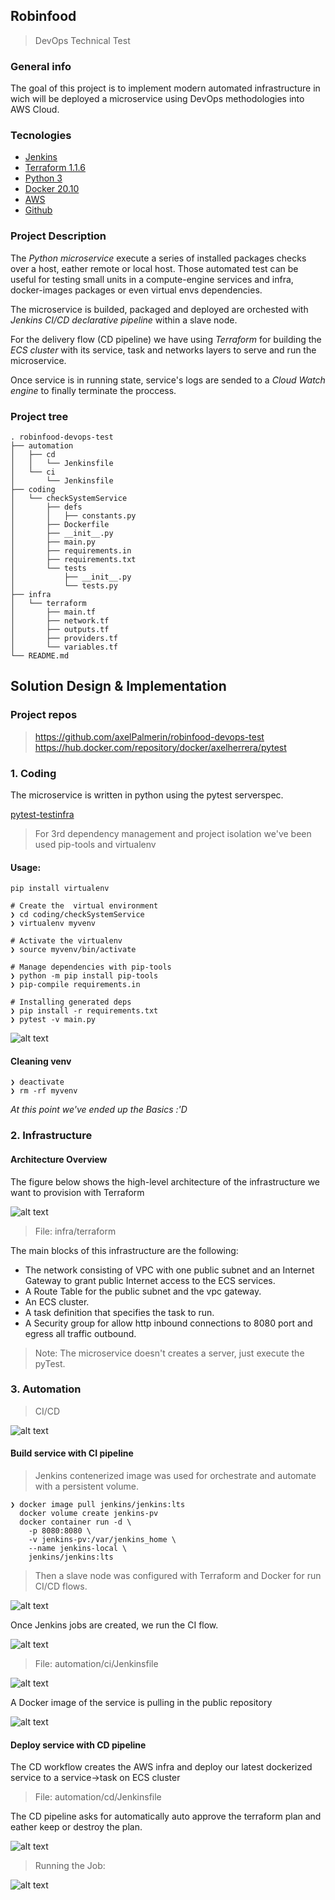## Robinfood
> DevOps Technical Test

### General info

<p>The goal of this project is to implement modern automated infrastructure in wich
will be deployed a microservice using DevOps methodologies into AWS Cloud.</p>

### Tecnologies

* [Jenkins](https://www.jenkins.io)
* [Terraform 1.1.6](https://www.terraform.io)
* [Python 3](https://python.org)
* [Docker 20.10](https://www.docker.com)
* [AWS](https://aws.amazon.com)
* [Github](https://github.com/)

### Project Description

<p>The <i>Python microservice</i> execute a series of installed packages checks over a host, eather remote or local host. Those automated test can be useful for testing small units in a compute-engine services and infra, docker-images packages or even virtual envs dependencies.</p>

<p>The microservice is builded, packaged and deployed are orchested with <i>Jenkins CI/CD declarative pipeline</i> within a slave node.</p>

<p>For the delivery flow (CD pipeline) we have using <i>Terraform</i> for building the <i>ECS cluster</i> with its service, task and networks layers to serve and run the microservice.</p>

<p>Once service is in running state, service's logs are sended to a <i>Cloud Watch engine</i> to finally terminate the proccess.</p>

### Project tree

```
. robinfood-devops-test
├── automation
│   ├── cd
│   │   └── Jenkinsfile
│   └── ci
│       └── Jenkinsfile
├── coding
│   └── checkSystemService
│       ├── defs
│       │   ├── constants.py
│       ├── Dockerfile
│       ├── __init__.py
│       ├── main.py
│       ├── requirements.in
│       ├── requirements.txt
│       └── tests
│           ├── __init__.py
│           └── tests.py
├── infra
│   └── terraform
│       ├── main.tf
│       ├── network.tf
│       ├── outputs.tf
│       ├── providers.tf
│       └── variables.tf
└── README.md
```


## Solution Design & Implementation

### Project repos
> https://github.com/axelPalmerin/robinfood-devops-test
https://hub.docker.com/repository/docker/axelherrera/pytest

 ### 1. Coding

<p>The microservice is written in python using the pytest serverspec. </p>

[pytest-testinfra](https://testinfra.readthedocs.io/en/latest/)

> For 3rd dependency management and project isolation we've been used pip-tools and virtualenv

#### Usage:
```
pip install virtualenv

# Create the  virtual environment
❯ cd coding/checkSystemService
❯ virtualenv myvenv

# Activate the virtualenv
❯ source myvenv/bin/activate

# Manage dependencies with pip-tools
❯ python -m pip install pip-tools
❯ pip-compile requirements.in

# Installing generated deps
❯ pip install -r requirements.txt
❯ pytest -v main.py
```

![alt text](https://github.com/axelPalmerin/images/blob/main/pytest.png?raw=true)


#### Cleaning venv
```
❯ deactivate
❯ rm -rf myvenv
```

<i>At this point we've ended up the Basics :'D</i>


### 2. Infrastructure

#### Architecture Overview

The figure below shows the high-level architecture of the infrastructure we want to provision with Terraform

![alt text](https://github.com/axelPalmerin/images/blob/main/infra.png?raw=true)

> File: infra/terraform

The main blocks of this infrastructure are the following:

* The network consisting of VPC with one public subnet and an Internet Gateway to grant public Internet access to the ECS services.
* A Route Table for the public subnet and the vpc gateway.
* An ECS cluster.
* A task definition that specifies the task to run.
* A Security group for allow http inbound connections to 8080 port and egress all traffic outbound.

> Note: The microservice doesn't creates a server, just execute the pyTest.


### 3. Automation

> CI/CD

![alt text](ppl_drawio.png)


#### Build service with CI pipeline

> Jenkins contenerized image was used for orchestrate and automate with a persistent volume.

```
❯ docker image pull jenkins/jenkins:lts
  docker volume create jenkins-pv
  docker container run -d \
    -p 8080:8080 \
    -v jenkins-pv:/var/jenkins_home \
    --name jenkins-local \
    jenkins/jenkins:lts
```

> Then a slave node was configured with Terraform and Docker for run CI/CD flows.


![alt text](https://github.com/axelPalmerin/images/blob/main/slave.png?raw=true)

<p>Once Jenkins jobs are created, we run the CI flow.</p>

![alt text](https://github.com/axelPalmerin/images/blob/main/jobs.png?raw=true)

> File: automation/ci/Jenkinsfile

![alt text](https://github.com/axelPalmerin/images/blob/main/ci.png?raw=true)

<p>A Docker image of the service is pulling in the public repository</p>

![alt text](https://github.com/axelPalmerin/images/blob/main/docker_repo.png?raw=true)


#### Deploy service with CD pipeline

<p>The CD workflow creates the AWS infra and deploy our latest dockerized service to a service->task on ECS cluster</p>

> File: automation/cd/Jenkinsfile

<p>The CD pipeline asks for automatically auto approve the terraform plan and eather keep or destroy the plan.</p>

![alt text](https://github.com/axelPalmerin/images/blob/main/cd_args.png?raw=true)

> Running the Job:

![alt text](https://github.com/axelPalmerin/images/blob/main/cd_args.png?raw=true)
